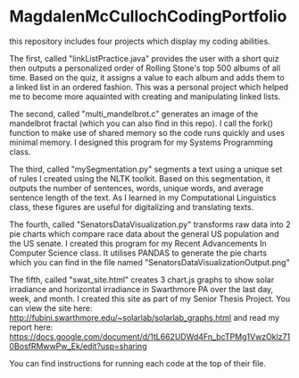 # MagdalenMcCullochCodingPortfolio
this repository includes four projects which display my coding abilities. 

The first, called "linkListPractice.java" provides the user with a short quiz then outputs a personalized order of Rolling Stone's top 500 albums of all time. Based on the quiz, it assigns a value to each album and adds them to a linked list in an ordered fashion. This was a personal project which helped me to become more aquainted with creating and manipulating linked lists.

The second, called "multi_mandelbrot.c" generates an image of the mandelbrot fractal (which you can also find in this repo). I call the fork() function to make use of shared memory so the code runs quickly and uses minimal memory. I designed this program for my Systems Programming class.  

The third, called "mySegmentation.py" segments a text using a unique set of rules I created using the NLTK toolkit. Based on this segmentation, it outputs the number of sentences, words, unique words, and average sentence length of the text. As I learned in my Computational Linguistics class, these figures are useful for digitalizing and translating texts. 

The fourth, called "SenatorsDataVisualization.py" transforms raw data into 2 pie charts which compare race data about the general US population and the US senate. I created this program for my Recent Advancements In Computer Science class. It utilises PANDAS to generate the pie charts which you can find in the file named "SenatorsDataVisualizationOutput.png"

The fifth, called "swat_site.html" creates 3 chart.js graphs to show solar irradiance and horizontal irradiance in Swarthmore PA over the last day, week, and month. I created this site as part of my Senior Thesis Project. You can view the site here: http://fubini.swarthmore.edu/~solarlab/solarlab_graphs.html 
and read my report here: https://docs.google.com/document/d/1tL662UDWd4Fn_bcTPMg1VwzOklz710BosfRMwwPw_Ek/edit?usp=sharing 

You can find instructions for running each code at the top of their file. 
